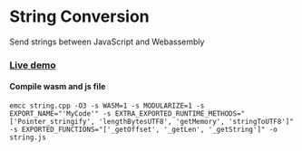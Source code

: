 # String Conversion
Send strings between JavaScript and Webassembly

### [Live demo](https://togekk.github.io/wasm/)

#### Compile wasm and js file
`emcc string.cpp -O3 -s WASM=1 -s MODULARIZE=1 -s EXPORT_NAME="'MyCode'" -s EXTRA_EXPORTED_RUNTIME_METHODS="['Pointer_stringify', 'lengthBytesUTF8', 'getMemory', 'stringToUTF8']" -s EXPORTED_FUNCTIONS="['_getOffset', '_getLen', '_getString']" -o string.js`
